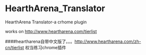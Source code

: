 # HearthArena_Translator
HearthArena Translator-a crhome plugin

works on http://www.heartharena.com/tierlist

####heartharena自带中文版了。。。http://www.heartharena.com/zh-cn/tierlist 权当练习chrome插件